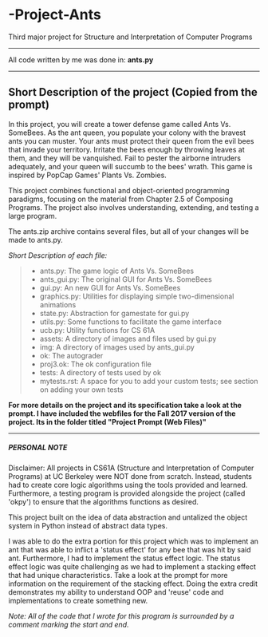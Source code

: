 # -Project-Ants
Third major project for Structure and Interpretation of Computer Programs

************************************************
All code written by me was done in: **ants.py**
************************************************

Short Description of the project (Copied from the prompt)
-------------------------------------------------------------
In this project, you will create a tower defense game called Ants Vs. SomeBees. As the ant queen, you populate your colony with the bravest ants you can muster. Your ants must protect their queen from the evil bees that invade your territory. Irritate the bees enough by throwing leaves at them, and they will be vanquished. Fail to pester the airborne intruders adequately, and your queen will succumb to the bees' wrath. This game is inspired by PopCap Games' Plants Vs. Zombies.

This project combines functional and object-oriented programming paradigms, focusing on the material from Chapter 2.5 of Composing Programs. The project also involves understanding, extending, and testing a large program.

The ants.zip archive contains several files, but all of your changes will be made to ants.py.

*Short Description of each file:*

>- ants.py: The game logic of Ants Vs. SomeBees
>- ants_gui.py: The original GUI for Ants Vs. SomeBees
>- gui.py: An new GUI for Ants Vs. SomeBees
>- graphics.py: Utilities for displaying simple two-dimensional animations
>- state.py: Abstraction for gamestate for gui.py
>- utils.py: Some functions to facilitate the game interface
>- ucb.py: Utility functions for CS 61A
>- assets: A directory of images and files used by gui.py
>- img: A directory of images used by ants_gui.py
>- ok: The autograder
>- proj3.ok: The ok configuration file
>- tests: A directory of tests used by ok
>- mytests.rst: A space for you to add your custom tests; see section on adding your own tests

**For more details on the project and its specification take a look at the prompt. I have included the webfiles for the Fall 2017 version of the project. Its in the folder titled "Project Prompt (Web Files)"**

-------------------------------------------------------------

##### PERSONAL NOTE #####

Disclaimer:  All projects in CS61A (Structure and Interpretation of Computer Programs) at UC Berkeley were NOT done from scratch. Instead, students had to create core logic algorithms using the tools provided and learned. Furthermore, a testing program is provided alongside the project (called 'okpy') to ensure that the algorithms functions as desired. 
  
This project built on the idea of data abstraction and untalized the object system in Python instead of abstract data types. 

I was able to do the extra portion for this project which was to implement an ant that was able to inflict a 'status effect' for any bee that was hit by said ant. Furthermore, I had to implement the status effect logic. The status effect logic was quite challenging as we had to implement a stacking effect that had unique characteristics. Take a look at the prompt for more information on the requirement of the stacking effect. Doing the extra credit demonstrates my ability to understand OOP and 'reuse' code and implementations to create something new.

*Note: All of the code that I wrote for this program is surrounded by a comment marking the start and end.*





